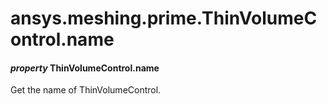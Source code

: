 <a id="ansys-meshing-prime-thinvolumecontrol-name"></a>

# ansys.meshing.prime.ThinVolumeControl.name

<a id="ansys.meshing.prime.ThinVolumeControl.name"></a>

#### *property* ThinVolumeControl.name

Get the name of ThinVolumeControl.

<!-- !! processed by numpydoc !! -->
